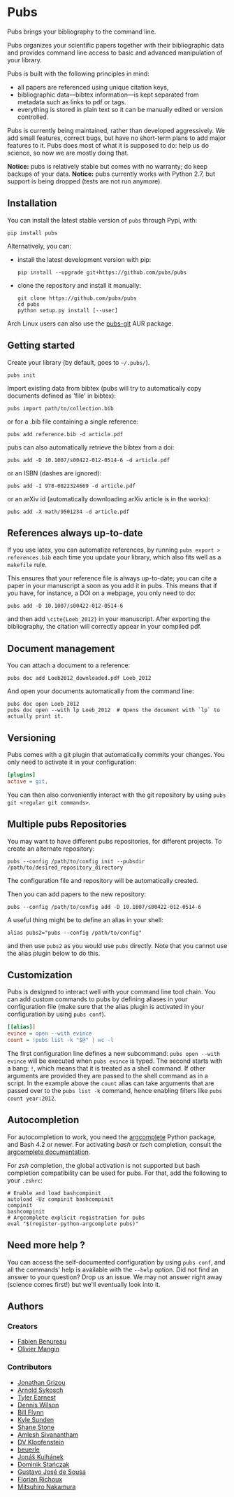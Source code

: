 # Pubs

Pubs brings your bibliography to the command line.

Pubs organizes your scientific papers together with their bibliographic data and provides command line access to basic and advanced manipulation of your library.

Pubs is built with the following principles in mind:

 - all papers are referenced using unique citation keys,
 - bibliographic data—bibtex information—is kept separated from metadata such as links to pdf or tags.
 - everything is stored in plain text so it can be manually edited or version controlled.

Pubs is currently being maintained, rather than developed aggressively. We add small features,
correct bugs, but have no short-term plans to add major features to it. Pubs does most of what it
is supposed to do: help us do science, so now we are mostly doing that.

**Notice:** pubs is relatively stable but comes with no warranty; do keep backups of your data.
**Notice:** pubs currently works with Python 2.7, but support is being dropped (tests are not run anymore).

## Installation

You can install the latest stable version of `pubs` through Pypi, with:
  ```shell
  pip install pubs
  ```

Alternatively, you can:

  - install the latest development version with pip:
    ```shell
    pip install --upgrade git+https://github.com/pubs/pubs
    ```

  - clone the repository and install it manually:
    ```shell
    git clone https://github.com/pubs/pubs
    cd pubs
    python setup.py install [--user]
    ```

Arch Linux users can also use the [pubs-git](https://aur.archlinux.org/packages/pubs-git/) AUR package.


## Getting started

Create your library (by default, goes to `~/.pubs/`).
  ```shell
  pubs init
  ```

Import existing data from bibtex (pubs will try to automatically copy documents defined as 'file' in bibtex):
  ```shell
  pubs import path/to/collection.bib
  ```

or for a .bib file containing a single reference:
  ```shell
  pubs add reference.bib -d article.pdf
  ```

pubs can also automatically retrieve the bibtex from a doi:
  ```shell
  pubs add -D 10.1007/s00422-012-0514-6 -d article.pdf
  ```

or an ISBN (dashes are ignored):
  ```shell
  pubs add -I 978-0822324669 -d article.pdf
  ```

or an arXiv id (automatically downloading arXiv article is in the works):
  ```shell
  pubs add -X math/9501234 -d article.pdf
  ```


## References always up-to-date

If you use latex, you can automatize references, by running `pubs export > references.bib` each time you update your library, which also fits well as a `makefile` rule.

This ensures that your reference file is always up-to-date; you can cite a paper in your manuscript a soon as you add it in pubs. This means that if you have, for instance, a DOI on a webpage, you only need to do:
  ```shell
  pubs add -D 10.1007/s00422-012-0514-6
  ```

and then add `\cite{Loeb_2012}` in your manuscript. After exporting the bibliography, the citation will correctly appear in your compiled pdf.


## Document management

You can attach a document to a reference:
  ```shell
  pubs doc add Loeb2012_downloaded.pdf Loeb_2012
  ```

And open your documents automatically from the command line:
  ```shell
  pubs doc open Loeb_2012
  pubs doc open --with lp Loeb_2012  # Opens the document with `lp` to actually print it.
  ```


## Versioning

Pubs comes with a git plugin that automatically commits your changes. You only need to activate it in your configuration:
  ```ini
  [plugins]
  active = git,
  ```

You can then also conveniently interact with the git repository by using `pubs git <regular git commands>`.


## Multiple pubs Repositories

You may want to have different pubs repositories, for different projects. To create an alternate repository:
  ```shell
  pubs --config /path/to/config init --pubsdir /path/to/desired_repository_directory
  ```
The configuration file and repository will be automatically created.

Then you can add papers to the new repository:
  ```shell
  pubs --config /path/to/config add -D 10.1007/s00422-012-0514-6
  ```

A useful thing might be to define an alias in your shell:
  ```shell
  alias pubs2="pubs --config /path/to/config"
  ```
and then use `pubs2` as you would use `pubs` directly.  Note that you cannot use the alias plugin below to do this.


## Customization

Pubs is designed to interact well with your command line tool chain.
You can add custom commands to pubs by defining aliases in your configuration file (make sure that the alias plugin is activated in your configuration by using `pubs conf`).
  ```ini
  [[alias]]
  evince = open --with evince
  count = !pubs list -k "$@" | wc -l
  ```

The first configuration line defines a new subcommand: `pubs open --with evince` will be executed when `pubs evince` is typed.
The second starts with a bang: `!`, which means that it is treated as a shell command. If other arguments are provided they are passed to the shell command as in a script. In the example above the `count` alias can take arguments that are passed over to the `pubs list -k` command, hence enabling filters like `pubs count year:2012`.


## Autocompletion

For autocompletion to work, you need the [argcomplete](https://kislyuk.github.io/argcomplete) Python package, and Bash 4.2 or newer. For activating *bash* or *tsch* completion, consult the [argcomplete documentation](https://kislyuk.github.io/argcomplete/#global-completion).

For *zsh* completion, the global activation is not supported but bash completion compatibility can be used for pubs. For that, add the following to your `.zshrc`:
  ```shell
  # Enable and load bashcompinit
  autoload -Uz compinit bashcompinit
  compinit
  bashcompinit
  # Argcomplete explicit registration for pubs
  eval "$(register-python-argcomplete pubs)"
  ```

## Need more help ?

You can access the self-documented configuration by using `pubs conf`, and all the commands' help is available with the `--help` option. Did not find an answer to your question? Drop us an issue. We may not answer right away (science comes first!) but we'll eventually look into it.


## Authors

### Creators

- [Fabien Benureau](http://fabien.benureau.com)
- [Olivier Mangin](http://olivier.mangin.com)


### Contributors

- [Jonathan Grizou](https://github.com/jgrizou)
- [Arnold Sykosch](https://github.com/73)
- [Tyler Earnest](https://github.com/tmearnest)
- [Dennis Wilson](https://github.com/d9w)
- [Bill Flynn](https://github.com/wflynny)
- [Kyle Sunden](https://github.com/ksunden)
- [Shane Stone](https://github.com/shanewstone)
- [Amlesh Sivanantham](http://github.com/zamlz)
- [DV Klopfenstein](http://github.com/dvklopfenstein)
- [beuerle](https://github.com/beuerle)
- [Jonáš Kulhánek](https://github.com/jkulhanek)
- [Dominik Stańczak](https://github.com/StanczakDominik)
- [Gustavo José de Sousa](https://github.com/guludo)
- [Florian Richoux](https://github.com/richoux)
- [Mitsuhiro Nakamura](https://github.com/m15a)
